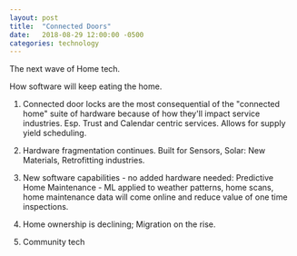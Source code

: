 ```yaml
---
layout: post
title:  "Connected Doors"
date:   2018-08-29 12:00:00 -0500
categories: technology
---
```

The next wave of Home tech. 

How software will keep eating the home. 

1. Connected door locks are the most consequential of the "connected home" suite of hardware because of how they'll impact service industries. Esp. Trust and Calendar centric services. Allows for supply yield scheduling. 

2. Hardware fragmentation continues. Built for Sensors, Solar: New Materials, Retrofitting industries. 

3. New software capabilities - no added hardware needed: Predictive Home Maintenance - ML applied to weather patterns, home scans, home maintenance data will come online and reduce value of one time inspections. 

4. Home ownership is declining; Migration on the rise. 

5. Community tech 

